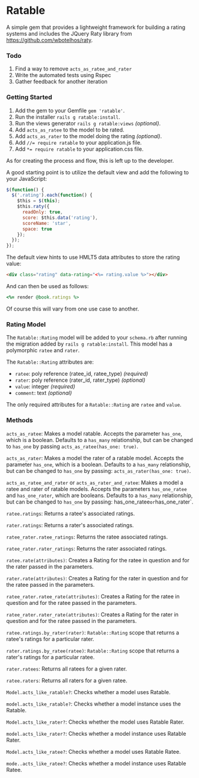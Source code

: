# Ratable

A simple gem that provides a lightweight framework for building a rating systems and includes the JQuery Raty library from https://github.com/wbotelhos/raty.

### Todo

1. Find a way to remove `acts_as_ratee_and_rater`
2. Write the automated tests using Rspec
3. Gather feedback for another iteration

### Getting Started

1. Add the gem to your Gemfile `gem 'ratable'`.
2. Run the installer `rails g ratable:install`.
3. Run the views generator `rails g ratable:views` *(optional)*.
4. Add `acts_as_ratee` to the model to be rated.
5. Add `acts_as_rater` to the model doing the rating *(optional)*.
6. Add `//= require ratable` to your application.js file.
6. Add `*= require ratable` to your application.css file.

As for creating the process and flow, this is left up to the developer.

A good starting point is to utilize the default view and add the following to your JavaScript:

```javascript
$(function() {
  $('.rating').each(function() {
    $this = $(this);
    $this.raty({
      readOnly: true,
      score: $this.data('rating'),
      scoreName: 'star',
      space: true
    });
  });
});
```

The default view hints to use HMLT5 data attributes to store the rating value:

```html
<div class="rating" data-rating="<%= rating.value %>"></div>
```

And can then be used as follows:

```ruby
<%= render @book.ratings %>
```

Of course this will vary from one use case to another.

### Rating Model

The `Ratable::Rating` model will be added to your `schema.rb` after running the migration added by `rails g ratable:install`. This model has a polymorphic `ratee` and `rater`.

The `Ratable::Rating` attributes are:

* `ratee`: poly reference (ratee_id, ratee_type) *(required)*
* `rater`: poly reference (rater_id, rater_type) *(optional)*
* `value`: integer *(required)*
* `comment`: text *(optional)*

The only required attributes for a `Ratable::Rating` are `ratee` and `value`.

### Methods

`acts_as_ratee`: Makes a model ratable. Accepts the parameter `has_one`, which is a boolean. Defaults to a `has_many` relationship, but can be changed to `has_one` by passing `acts_as_ratee(has_one: true)`.

`acts_as_rater`: Makes a model the rater of a ratable model. Accepts the parameter `has_one`, which is a boolean. Defaults to a `has_many` relationship, but can be changed to `has_one` by passing: `acts_as_rater(has_one: true)`.

`acts_as_ratee_and_rater` or `acts_as_rater_and_ratee`: Makes a model a ratee and rater of ratable models. Accepts the parameters `has_one_ratee` and `has_one_rater`, which are booleans. Defaults to a `has_many` relationship, but can be changed to `has_one` by passing: has_one_ratee` or `has_one_rater`.

`ratee.ratings`: Returns a ratee's associated ratings.

`rater.ratings`: Returns a rater's associated ratings.

`ratee_rater.ratee_ratings`: Returns the ratee associated ratings.

`ratee_rater.rater_ratings`: Returns the rater associated ratings.

`ratee.rate(attributes)`: Creates a Rating for the ratee in question and for the rater passed in the parameters.

`rater.rate(attributes)`: Creates a Rating for the rater in question and for the ratee passed in the parameters.

`ratee_rater.ratee_rate(attributes)`: Creates a Rating for the ratee in question and for the ratee passed in the parameters.

`ratee_rater.rater_rate(attributes)`: Creates a Rating for the rater in question and for the ratee passed in the parameters.

`ratee.ratings.by_rater(rater)`: `Ratable::Rating` scope that returns a ratee's ratings for a particular rater.

`rater.ratings.by_ratee(ratee)`: `Ratable::Rating` scope that returns a rater's ratings for a particular ratee.

`rater.ratees`: Returns all ratees for a given rater.

`ratee.raters`: Returns all raters for a given ratee.

`Model.acts_like_ratable?`: Checks whether a model uses Ratable.

`model.acts_like_ratable?`: Checks whether a model instance uses the Ratable.

`Model.acts_like_rater?`: Checks whether the model uses Ratable Rater.

`model.acts_like_rater?`: Checks whether a model instance uses Ratable Rater.

`Model.acts_like_ratee?`: Checks whether a model uses Ratable Ratee.

`mode..acts_like_ratee?`: Checks whether a model instance uses Ratable Ratee.
